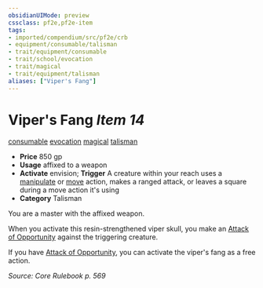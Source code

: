 ```yaml
---
obsidianUIMode: preview
cssclass: pf2e,pf2e-item
tags:
- imported/compendium/src/pf2e/crb
- equipment/consumable/talisman
- trait/equipment/consumable
- trait/school/evocation
- trait/magical
- trait/equipment/talisman
aliases: ["Viper's Fang"]
---
```

# Viper's Fang *Item 14*  
[consumable](consumable.md)  [evocation](evocation.md)  [magical](magical.md)  [talisman](talisman.md)  

- **Price** 850 gp
- **Usage** affixed to a weapon
- **Activate** envision; **Trigger** A creature within your reach uses a [manipulate](manipulate.md) or [move](move.md) action, makes a ranged attack, or leaves a square during a move action it's using
- **Category** Talisman

You are a master with the affixed weapon.

When you activate this resin-strengthened viper skull, you make an [Attack of Opportunity](rules/actions/attack-of-opportunity.md) against the triggering creature.

If you have [Attack of Opportunity](rules/actions/attack-of-opportunity.md), you can activate the viper's fang as a free action.

*Source: Core Rulebook p. 569*